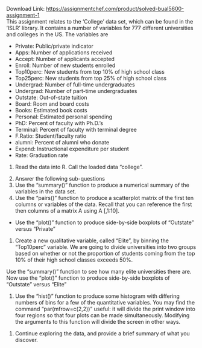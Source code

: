 Download Link: https://assignmentchef.com/product/solved-bual5600-assignment-1
<br>
This assignment relates to the ‘College’ data set, which can be found in the ‘ISLR’ library. It contains a number of variables for 777 different universities and colleges in the US. The variables are

<ul>

 <li>Private: Public/private indicator</li>

 <li>Apps: Number of applications received</li>

 <li>Accept: Number of applicants accepted</li>

 <li>Enroll: Number of new students enrolled</li>

 <li>Top10perc: New students from top 10% of high school class</li>

 <li>Top25perc: New students from top 25% of high school class</li>

 <li>Undergrad: Number of full-time undergraduates</li>

 <li>Undergrad: Number of part-time undergraduates</li>

 <li>Outstate: Out-of-state tuition</li>

 <li>Board: Room and board costs</li>

 <li>Books: Estimated book costs</li>

 <li>Personal: Estimated personal spending</li>

 <li>PhD: Percent of faculty with Ph.D.’s</li>

 <li>Terminal: Percent of faculty with terminal degree</li>

 <li>F.Ratio: Student/faculty ratio</li>

 <li>alumni: Percent of alumni who donate</li>

 <li>Expend: Instructional expenditure per student</li>

 <li>Rate: Graduation rate</li>

</ul>




<ol>

 <li>Read the data into R. Call the loaded data “college”.</li>

</ol>




<ol start="2">

 <li>Answer the following sub-questions</li>

 <li>Use the “summary()” function to produce a numerical summary of the variables in the data set.</li>

 <li>Use the “pairs()” function to produce a scatterplot matrix of the first ten columns or variables of the data. Recall that you can reference the first then columns of a matrix A using A [,1:10].</li>

</ol>

<ul>

 <li>Use the “plot()” function to produce side-by-side boxplots of “Outstate” versus “Private”</li>

</ul>

<ol>

 <li>Create a new qualitative variable, called “Elite”, by binning the “Top10perc” variable. We are going to divide universities into two groups based on whether or not the proportion of students coming from the top 10% of their high school classes exceeds 50%.</li>

</ol>

Use the “summary()” function to see how many elite universities there are.  Now use the “plot()” function to produce side-by-side boxplots of “Outstate” versus “Elite”




<ol>

 <li>Use the “hist()” function to produce some histogram with differing numbers of bins for a few of the quantitative variables. You may find the command “par(mfrow=c(2,2))” useful: it will divide the print window into four regions so that four plots can be made simultaneously. Modifying the arguments to this function will divide the screen in other ways.</li>

</ol>




<ol>

 <li>Continue exploring the data, and provide a brief summary of what you discover.</li>

</ol>


